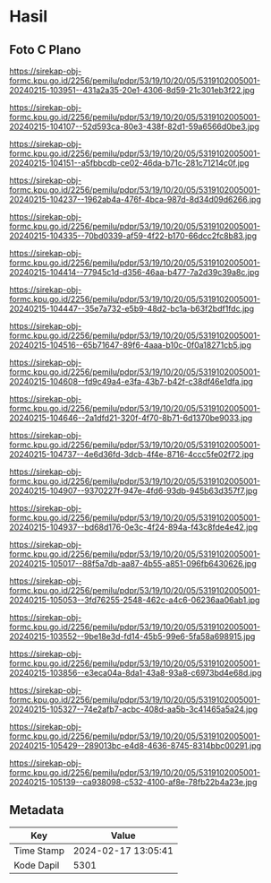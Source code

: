 # Hasil

## Foto C Plano

https://sirekap-obj-formc.kpu.go.id/2256/pemilu/pdpr/53/19/10/20/05/5319102005001-20240215-103951--431a2a35-20e1-4306-8d59-21c301eb3f22.jpg

https://sirekap-obj-formc.kpu.go.id/2256/pemilu/pdpr/53/19/10/20/05/5319102005001-20240215-104107--52d593ca-80e3-438f-82d1-59a6566d0be3.jpg

https://sirekap-obj-formc.kpu.go.id/2256/pemilu/pdpr/53/19/10/20/05/5319102005001-20240215-104151--a5fbbcdb-ce02-46da-b71c-281c71214c0f.jpg

https://sirekap-obj-formc.kpu.go.id/2256/pemilu/pdpr/53/19/10/20/05/5319102005001-20240215-104237--1962ab4a-476f-4bca-987d-8d34d09d6266.jpg

https://sirekap-obj-formc.kpu.go.id/2256/pemilu/pdpr/53/19/10/20/05/5319102005001-20240215-104335--70bd0339-af59-4f22-b170-66dcc2fc8b83.jpg

https://sirekap-obj-formc.kpu.go.id/2256/pemilu/pdpr/53/19/10/20/05/5319102005001-20240215-104414--77945c1d-d356-46aa-b477-7a2d39c39a8c.jpg

https://sirekap-obj-formc.kpu.go.id/2256/pemilu/pdpr/53/19/10/20/05/5319102005001-20240215-104447--35e7a732-e5b9-48d2-bc1a-b63f2bdf1fdc.jpg

https://sirekap-obj-formc.kpu.go.id/2256/pemilu/pdpr/53/19/10/20/05/5319102005001-20240215-104516--65b71647-89f6-4aaa-b10c-0f0a18271cb5.jpg

https://sirekap-obj-formc.kpu.go.id/2256/pemilu/pdpr/53/19/10/20/05/5319102005001-20240215-104608--fd9c49a4-e3fa-43b7-b42f-c38df46e1dfa.jpg

https://sirekap-obj-formc.kpu.go.id/2256/pemilu/pdpr/53/19/10/20/05/5319102005001-20240215-104646--2a1dfd21-320f-4f70-8b71-6d1370be9033.jpg

https://sirekap-obj-formc.kpu.go.id/2256/pemilu/pdpr/53/19/10/20/05/5319102005001-20240215-104737--4e6d36fd-3dcb-4f4e-8716-4ccc5fe02f72.jpg

https://sirekap-obj-formc.kpu.go.id/2256/pemilu/pdpr/53/19/10/20/05/5319102005001-20240215-104907--9370227f-947e-4fd6-93db-945b63d357f7.jpg

https://sirekap-obj-formc.kpu.go.id/2256/pemilu/pdpr/53/19/10/20/05/5319102005001-20240215-104937--bd68d176-0e3c-4f24-894a-f43c8fde4e42.jpg

https://sirekap-obj-formc.kpu.go.id/2256/pemilu/pdpr/53/19/10/20/05/5319102005001-20240215-105017--88f5a7db-aa87-4b55-a851-096fb6430626.jpg

https://sirekap-obj-formc.kpu.go.id/2256/pemilu/pdpr/53/19/10/20/05/5319102005001-20240215-105053--3fd76255-2548-462c-a4c6-06236aa06ab1.jpg

https://sirekap-obj-formc.kpu.go.id/2256/pemilu/pdpr/53/19/10/20/05/5319102005001-20240215-103552--9be18e3d-fd14-45b5-99e6-5fa58a698915.jpg

https://sirekap-obj-formc.kpu.go.id/2256/pemilu/pdpr/53/19/10/20/05/5319102005001-20240215-103856--e3eca04a-8da1-43a8-93a8-c6973bd4e68d.jpg

https://sirekap-obj-formc.kpu.go.id/2256/pemilu/pdpr/53/19/10/20/05/5319102005001-20240215-105327--74e2afb7-acbc-408d-aa5b-3c41465a5a24.jpg

https://sirekap-obj-formc.kpu.go.id/2256/pemilu/pdpr/53/19/10/20/05/5319102005001-20240215-105429--289013bc-e4d8-4636-8745-8314bbc00291.jpg

https://sirekap-obj-formc.kpu.go.id/2256/pemilu/pdpr/53/19/10/20/05/5319102005001-20240215-105139--ca938098-c532-4100-af8e-78fb22b4a23e.jpg


## Metadata

| Key        | Value               |
| ---------- | ------------------- |
| Time Stamp | 2024-02-17 13:05:41 |
| Kode Dapil | 5301                |



